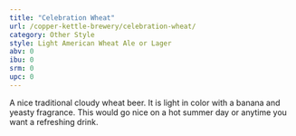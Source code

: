 ```yaml
---
title: "Celebration Wheat"
url: /copper-kettle-brewery/celebration-wheat/
category: Other Style
style: Light American Wheat Ale or Lager
abv: 0
ibu: 0
srm: 0
upc: 0
---
```

A nice traditional cloudy wheat beer. It is light in color with a banana and yeasty fragrance. This would go nice on a hot summer day or anytime you want a refreshing drink.
